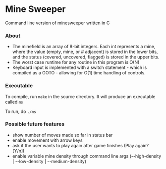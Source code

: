 # Mine Sweeper

Command line version of minesweeper written in C

### About

* The minefield is an array of 8-bit integers. Each int represents a mine, where the value (empty, mine, or # adjacent) is stored in the lower bits, and the status (covered, uncovered, flagged) is stored in the upper bits.
* The worst case runtime for any routine in this program is O(N)
* Keyboard input is implemented with a switch statement - which is compiled as a GOTO - allowing for O(1) time handling of controls.

### Executable

To compile, run `make` in the source directory. It will produce an executable called `ms`

To run, do `./ms`

### Possible future features
* show number of moves made so far in status bar
* enable movement with arrow keys
* ask if the user wants to play again after game finishes (Play again? [Y/n])
* enable variable mine density through command line args (--high-density | --low-density | --medium-density)
